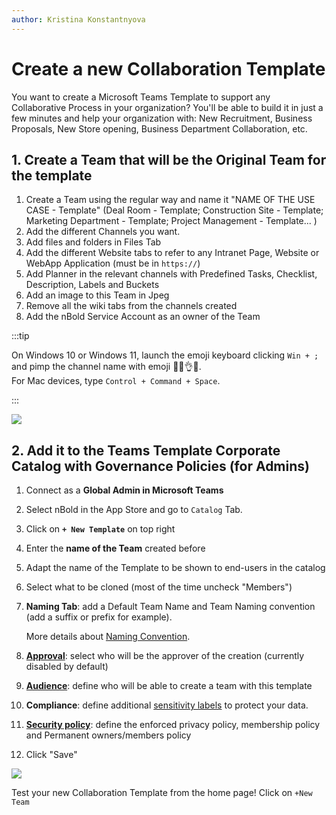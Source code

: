 ```yaml
---
author: Kristina Konstantnyova
---
```

# Create a new Collaboration Template

You want to create a Microsoft Teams Template to support any Collaborative Process in your organization? You'll be able to build it in just a few minutes and help your organization with: New Recruitment, Business Proposals, New Store opening, Business Department Collaboration, etc.

## 1. Create a Team that will be the Original Team for the template

1. Create a Team using the regular way and name it "NAME OF THE USE CASE - Template" (Deal Room - Template; Construction Site - Template; Marketing Department - Template; Project Management - Template... )
2. Add the different Channels you want.
3. Add files and folders in Files Tab
4. Add the different Website tabs to refer to any Intranet Page, Website or WebApp Application (must be in `https://`)
5. Add Planner in the relevant channels with Predefined Tasks, Checklist, Description, Labels and Buckets
6. Add an image to this Team in Jpeg
7. Remove all the wiki tabs from the channels created
8. Add the nBold Service Account as an owner of the Team

:::tip

On Windows 10 or Windows 11, launch the emoji keyboard clicking `Win + ;` and pimp the channel name with emoji 💪💯👌😍.  
For Mac devices, type `Control + Command + Space`. 

:::

![](https://downloads.intercomcdn.com/i/o/462347098/2f4dddfcdc1c025f4f781728/Screenshot+2022-02-09+at+16.54.12.png)

## 2. Add it to the Teams Template Corporate Catalog with Governance Policies (for Admins)

 1. Connect as a **Global Admin in Microsoft Teams**
 2. Select nBold in the App Store and go to `Catalog` Tab.
 3. Click on **`+ New Template`** on top right
 4. Enter the **name of the Team** created before
 5. Adapt the name of the Template to be shown to end-users in the catalog
 6. Select what to be cloned (most of the time uncheck "Members")
 7. **Naming Tab**: add a Default Team Name and Team Naming convention (add a suffix or prefix for example).

    More details about [Naming Convention](/governance-policies/naming-conventions.md).
 8. [**Approval**](/governance-policies/approval.md): select who will be the approver of the creation (currently disabled by default)
 9. [**Audience**](/governance-policies/audience-targeting.md): define who will be able to create a team with this template
10. **Compliance**: define additional [sensitivity labels](/governance-policies/sensitivity-labels.md) to protect your data.
11. [**Security policy**](/governance-policies/security-policy.md): define the enforced privacy policy, membership policy and Permanent owners/members policy
12. Click "Save"

![](https://downloads.intercomcdn.com/i/o/462367031/3353d4a98c9d6385b3b5fdbf/Screenshot+2022-02-09+at+17.00.14.png)

Test your new Collaboration Template from the home page! Click on `+New Team`
